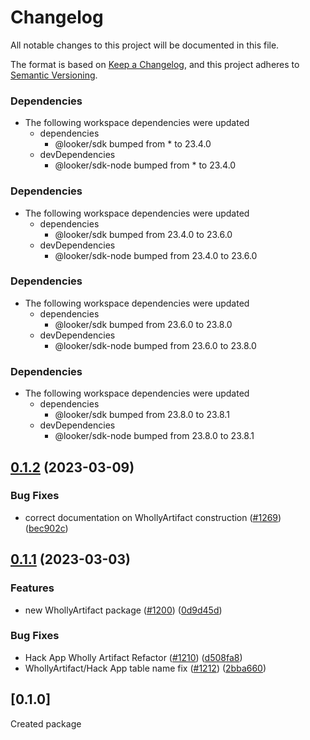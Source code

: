 # Changelog

All notable changes to this project will be documented in this file.

The format is based on [Keep a Changelog](https://keepachangelog.com/en/1.0.0/),
and this project adheres to [Semantic Versioning](https://semver.org/spec/v2.0.0.html).

### Dependencies

* The following workspace dependencies were updated
  * dependencies
    * @looker/sdk bumped from * to 23.4.0
  * devDependencies
    * @looker/sdk-node bumped from * to 23.4.0

### Dependencies

* The following workspace dependencies were updated
  * dependencies
    * @looker/sdk bumped from 23.4.0 to 23.6.0
  * devDependencies
    * @looker/sdk-node bumped from 23.4.0 to 23.6.0

### Dependencies

* The following workspace dependencies were updated
  * dependencies
    * @looker/sdk bumped from 23.6.0 to 23.8.0
  * devDependencies
    * @looker/sdk-node bumped from 23.6.0 to 23.8.0

### Dependencies

* The following workspace dependencies were updated
  * dependencies
    * @looker/sdk bumped from 23.8.0 to 23.8.1
  * devDependencies
    * @looker/sdk-node bumped from 23.8.0 to 23.8.1

## [0.1.2](https://github.com/looker-open-source/sdk-codegen/compare/wholly-artifact-v0.1.1...wholly-artifact-v0.1.2) (2023-03-09)


### Bug Fixes

* correct documentation on WhollyArtifact construction ([#1269](https://github.com/looker-open-source/sdk-codegen/issues/1269)) ([bec902c](https://github.com/looker-open-source/sdk-codegen/commit/bec902c511c77e02d49239e94f68fd91d2c38106))

## [0.1.1](https://github.com/looker-open-source/sdk-codegen/compare/wholly-artifact-v0.1.0...wholly-artifact-v0.1.1) (2023-03-03)


### Features

* new WhollyArtifact package ([#1200](https://github.com/looker-open-source/sdk-codegen/issues/1200)) ([0d9d45d](https://github.com/looker-open-source/sdk-codegen/commit/0d9d45de07b461554739d847b7b312909228adf5))


### Bug Fixes

* Hack App Wholly Artifact Refactor ([#1210](https://github.com/looker-open-source/sdk-codegen/issues/1210)) ([d508fa8](https://github.com/looker-open-source/sdk-codegen/commit/d508fa878ca23f6ed298359d3ec1b25a3f333fac))
* WhollyArtifact/Hack App table name fix ([#1212](https://github.com/looker-open-source/sdk-codegen/issues/1212)) ([2bba660](https://github.com/looker-open-source/sdk-codegen/commit/2bba660a6d9fa135eade144900bac5e5e5e180d7))

## [0.1.0]

Created package
